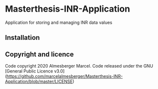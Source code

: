 # Masterthesis-INR-Application
Application for storing and managing INR data values

## Installation


## Copyright and licence
Code copyright 2020 Almesberger Marcel. Code released under the GNU [General Public Licence v3.0]
(https://github.com/marcelalmesberger/Masterthesis-INR-Application/blob/master/LICENSE)